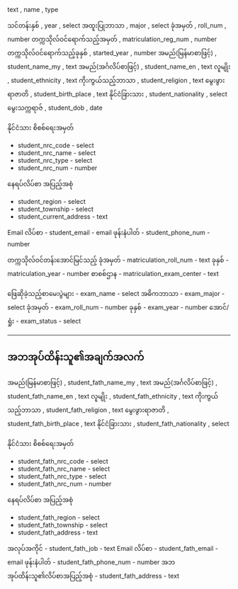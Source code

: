 text , name , type

သင်တန်းနှစ် , year , select
အထူးပြုဘာသာ , major , select
ခုံအမှတ် , roll_num , number
တက္ကသိုလ်ဝင်ရောက်သည့်အမှတ် , matriculation_reg_num , number
တက္ကသိုလ်ဝင်ရောက်သည့်ခုနှစ် , started_year , number
အမည်(မြန်မာစာဖြင့်) , student_name_my , text
အမည်(အင်္ဂလိပ်စာဖြင့်) , student_name_en , text
လူမျိုး , student_ethnicity , text
ကိုးကွယ်သည့်ဘာသာ , student_religion , text
မွေးဖွားရာဇာတိ , student_birth_place , text
နိုင်ငံခြားသား , student_nationality , select
မွေးသက္ကရာဇ် , student_dob , date

နိုင်ငံသား စိစစ်ရေးအမှတ်

- student_nrc_code - select
- student_nrc_name - select
- student_nrc_type - select
- student_nrc_num - number

နေရပ်လိပ်စာ အပြည့်အစုံ

- student_region - select
- student_township - select
- student_current_address - text

Email လိပ်စာ - student_email - email
ဖုန်းနံပါတ် - student_phone_num - number

တက္ကသိုလ်ဝင်တန်းအောင်မြင်သည့်
ခုံအမှတ် - matriculation_roll_num - text
ခုနှစ် - matriculation_year - number
စာစစ်ဌာန - matriculation_exam_center - text

ဖြေဆိုခဲ့သည့်စာမေးပွဲများ - exam_name - select
အဓိကဘာသာ - exam_major - select
ခုံအမှတ် - exam_roll_num - number
ခုနှစ် - exam_year - number
အောင်/ရှုံး - exam_status - select

---

## အဘအုပ်ထိန်းသူ၏အချက်အလက်

အမည်(မြန်မာစာဖြင့်) , student_fath_name_my , text
အမည်(အင်္ဂလိပ်စာဖြင့်) , student_fath_name_en , text
လူမျိုး , student_fath_ethnicity , text
ကိုးကွယ်သည့်ဘာသာ , student_fath_religion , text
မွေးဖွားရာဇာတိ , student_fath_birth_place , text
နိုင်ငံခြားသား , student_fath_nationality , select

နိုင်ငံသား စိစစ်ရေးအမှတ်

- student_fath_nrc_code - select
- student_fath_nrc_name - select
- student_fath_nrc_type - select
- student_fath_nrc_num - number

နေရပ်လိပ်စာ အပြည့်အစုံ

- student_fath_region - select
- student_fath_township - select
- student_fath_address - text

အလုပ်အကိုင် - student_fath_job - text
Email လိပ်စာ - student_fath_email - email
ဖုန်းနံပါတ် - student_fath_phone_num - number
အဘအုပ်ထိန်းသူ၏လိပ်စာအပြည့်အစုံ - student_fath_address - text

